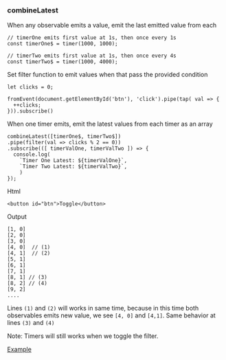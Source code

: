 ### combineLatest
When any observable emits a value, emit the last emitted value from each

```
// timerOne emits first value at 1s, then once every 1s
const timerOne$ = timer(1000, 1000);

// timerTwo emits first value at 1s, then once every 4s
const timerTwo$ = timer(1000, 4000);
```

Set filter function to emit values when that pass the provided condition

```
let clicks = 0;

fromEvent(document.getElementById('btn'), 'click').pipe(tap( val => {
  ++clicks;
})).subscribe()
```

When one timer emits, emit the latest values from each timer as an array
```
combineLatest([timerOne$, timerTwo$])
.pipe(filter(val => clicks % 2 == 0))
.subscribe(([ timerValOne, timerValTwo ]) => {
  console.log(
    `Timer One Latest: ${timerValOne}`,
    `Timer Two Latest: ${timerValTwo}`,
    )
});

```

Html
```
<button id="btn">Toggle</button>
```

Output
```
[1, 0]
[2, 0]
[3, 0]
[4, 0]  // (1)
[4, 1]  // (2)
[5, 1]
[6, 1]
[7, 1]
[8, 1] // (3)
[8, 2] // (4)
[9, 2]
....
```
Lines `(1)` and `(2)` will works in same time, because in this time both observables emits new value, we see `[4, 0]` and `[4,1]`. Same behavior at lines `(3)` and `(4)`

Note: Timers will still works when we toggle the filter.

[Example](https://stackblitz.com/edit/a-combinelatest)
